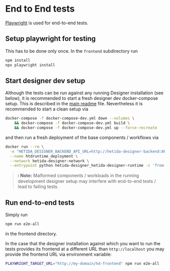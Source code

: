 # End to End tests

[Playwright](https://playwright.dev/) is used for end-to-end tests.

## Setup playwright for testing

This has to be done only once. In the `frontend` subdirectory run

```sh
npm install
npx playwright install
```

## Start designer dev setup

Although the tests can be run against any running Designer installation (see below), it is recommended to start a fresh designer dev docker-compose setup. This is described in the [main readme](../README.md) file. Nevertheless it is recommended to start a clean setup via

```bash
docker-compose -f docker-compose-dev.yml down --volumes \
    && docker-compose -f docker-compose-dev.yml build \
    && docker-compose -f docker-compose-dev.yml up --force-recreate
```

and then run a fresh deployment of the base components / workflows via

```bash
docker run --rm \
  -e "HETIDA_DESIGNER_BACKEND_API_URL=http://hetida-designer-backend:8090/api/" \
  --name htdruntime_deployment \
  --network hetida-designer-network \
  --entrypoint python hetida-designer_hetida-designer-runtime -c 'from hetdesrun.exportimport.importing import import_transformations; import_transformations("./transformations/");'
```

> :information_source: **Note:** Malformed components / workloads in the running development designer setup may interfere with end-to-end tests / lead to failing tests.

## Run end-to-end tests

Simply run

```bash
npm run e2e-all
```

in the frontend directory.

In the case that the designer installation against which you want to run the tests provides its frontend at a different URL than `http://localhost` you may provide the frontend URL via environment variable:

```bash
PLAYWRIGHT_TARGET_URL="http://my-domain/hd-frontend" npm run e2e-all
```
